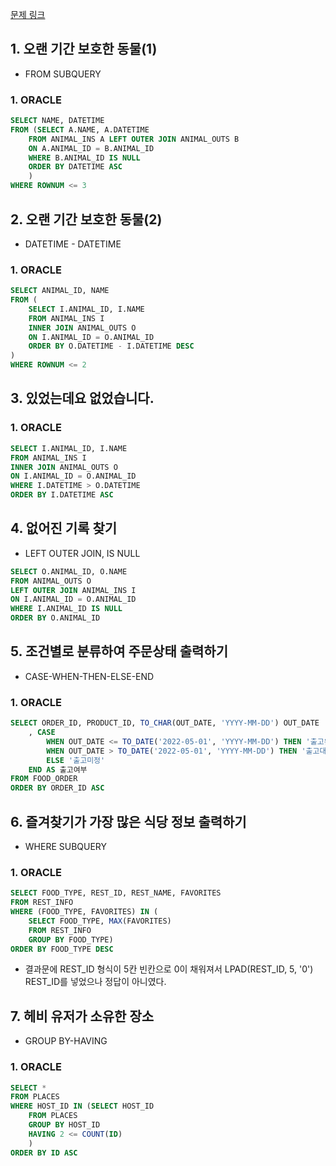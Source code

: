 [문제 링크](https://school.programmers.co.kr/learn/challenges?order=acceptance_desc&languages=mysql%2Coracle&page=1&levels=3)


## 1. 오랜 기간 보호한 동물(1)
+ FROM SUBQUERY
### 1. ORACLE
```sql
SELECT NAME, DATETIME
FROM (SELECT A.NAME, A.DATETIME
    FROM ANIMAL_INS A LEFT OUTER JOIN ANIMAL_OUTS B
    ON A.ANIMAL_ID = B.ANIMAL_ID
    WHERE B.ANIMAL_ID IS NULL
    ORDER BY DATETIME ASC
    )
WHERE ROWNUM <= 3
```

## 2. 오랜 기간 보호한 동물(2)
+ DATETIME - DATETIME
### 1. ORACLE
```sql
SELECT ANIMAL_ID, NAME
FROM (
    SELECT I.ANIMAL_ID, I.NAME
    FROM ANIMAL_INS I
    INNER JOIN ANIMAL_OUTS O
    ON I.ANIMAL_ID = O.ANIMAL_ID
    ORDER BY O.DATETIME - I.DATETIME DESC
)
WHERE ROWNUM <= 2
```

## 3. 있었는데요 없었습니다.
### 1. ORACLE
```sql
SELECT I.ANIMAL_ID, I.NAME
FROM ANIMAL_INS I
INNER JOIN ANIMAL_OUTS O
ON I.ANIMAL_ID = O.ANIMAL_ID
WHERE I.DATETIME > O.DATETIME
ORDER BY I.DATETIME ASC
```

## 4. 없어진 기록 찾기
+ LEFT OUTER JOIN, IS NULL
```sql
SELECT O.ANIMAL_ID, O.NAME
FROM ANIMAL_OUTS O
LEFT OUTER JOIN ANIMAL_INS I
ON I.ANIMAL_ID = O.ANIMAL_ID
WHERE I.ANIMAL_ID IS NULL
ORDER BY O.ANIMAL_ID
```

## 5. 조건별로 분류하여 주문상태 출력하기
+ CASE-WHEN-THEN-ELSE-END
### 1. ORACLE
```sql
SELECT ORDER_ID, PRODUCT_ID, TO_CHAR(OUT_DATE, 'YYYY-MM-DD') OUT_DATE
    , CASE
        WHEN OUT_DATE <= TO_DATE('2022-05-01', 'YYYY-MM-DD') THEN '출고완료'
        WHEN OUT_DATE > TO_DATE('2022-05-01', 'YYYY-MM-DD') THEN '출고대기'
        ELSE '출고미정'
    END AS 출고여부
FROM FOOD_ORDER
ORDER BY ORDER_ID ASC
```

## 6. 즐겨찾기가 가장 많은 식당 정보 출력하기
+ WHERE SUBQUERY
### 1. ORACLE
```sql
SELECT FOOD_TYPE, REST_ID, REST_NAME, FAVORITES
FROM REST_INFO
WHERE (FOOD_TYPE, FAVORITES) IN (
    SELECT FOOD_TYPE, MAX(FAVORITES)
    FROM REST_INFO
    GROUP BY FOOD_TYPE)
ORDER BY FOOD_TYPE DESC
```
- 결과문에 REST_ID 형식이 5칸 빈칸으로 0이 채워져서 LPAD(REST_ID, 5, '0') REST_ID를 넣었으나 정답이 아니였다.

## 7. 헤비 유저가 소유한 장소
+ GROUP BY-HAVING
### 1. ORACLE
```sql
SELECT *
FROM PLACES
WHERE HOST_ID IN (SELECT HOST_ID
    FROM PLACES
    GROUP BY HOST_ID
    HAVING 2 <= COUNT(ID)
    )
ORDER BY ID ASC
```